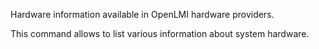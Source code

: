 Hardware information available in OpenLMI hardware providers.

This command allows to list various information about system hardware.

